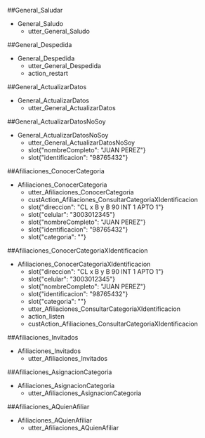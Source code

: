 ##General_Saludar
* General_Saludo
    - utter_General_Saludo


##General_Despedida    
* General_Despedida
    - utter_General_Despedida
    - action_restart

##General_ActualizarDatos
* General_ActualizarDatos
    - utter_General_ActualizarDatos

##General_ActualizarDatosNoSoy
* General_ActualizarDatosNoSoy
    - utter_General_ActualizarDatosNoSoy
    - slot{"nombreCompleto": "JUAN PEREZ"}
    - slot{"identificacion": "98765432"}

##Afiliaciones_ConocerCategoria
* Afiliaciones_ConocerCategoria
    - utter_Afiliaciones_ConocerCategoria
    - custAction_Afiliaciones_ConsultarCategoriaXIdentificacion
    - slot{"direccion": "CL x B y B 90 INT 1 APTO 1"}
    - slot{"celular": "3003012345"}
    - slot{"nombreCompleto": "JUAN PEREZ"}
    - slot{"identificacion": "98765432"}
    - slot{"categoria": ""}


##Afiliaciones_ConocerCategoriaXIdentificacion
* Afiliaciones_ConocerCategoriaXIdentificacion
    - slot{"direccion": "CL x B y B 90 INT 1 APTO 1"}
    - slot{"celular": "3003012345"}
    - slot{"nombreCompleto": "JUAN PEREZ"}
    - slot{"identificacion": "98765432"}
    - slot{"categoria": ""}
    - utter_Afiliaciones_ConsultarCategoriaXIdentificacion 
    - action_listen
    - custAction_Afiliaciones_ConsultarCategoriaXIdentificacion

##Afiliaciones_Invitados
* Afiliaciones_Invitados
    - utter_Afiliaciones_Invitados

##Afiliaciones_AsignacionCategoria
* Afiliaciones_AsignacionCategoria
    - utter_Afiliaciones_AsignacionCategoria

##Afiliaciones_AQuienAfiliar
* Afiliaciones_AQuienAfiliar
    - utter_Afiliaciones_AQuienAfiliar